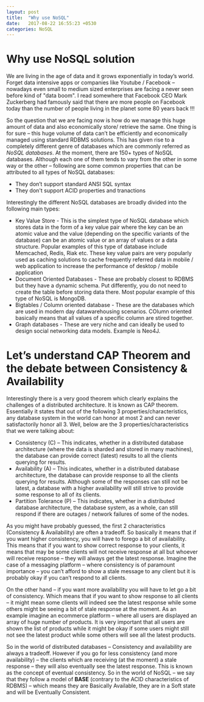 ```yaml
---
layout: post
title:  "Why use NoSQL"
date:   2017-08-22 16:55:23 +0530
categories: NoSQL
---
```


# Why use NoSQL solution

We are living in the age of data and it grows exponentially
in today’s world. Forget data intensive apps or companies like Youtube /
Facebook – nowadays even small to medium sized enterprises are facing a
never seen before kind of "data boom". I read somewhere that Facebook CEO Mark
Zuckerberg had famously said that there are more people on Facebook today than
the number of people living in the planet some 80 years back !!!

So the question that we are facing now is how do we manage this huge amount of data and also economically store/ retrieve the same. One
thing is for sure – this huge volume of data can’t be efficiently and economically managed using standard RDBMS solutions. This has given rise to a completely different genre of databases which are commonly referred as *NoSQL databases*. At the moment, there
are 150+ types of NoSQL databases. Although each one of them tends to vary from the other in some way or the other – following are some common properties that can be attributed to all types of NoSQL databases:
* They don’t support standard ANSI SQL syntax
* They don't support ACID properties and tranactions

Interestingly the different NoSQL databases are broadly divided into the following main types:
* Key Value Store - This is the simplest type of NoSQL database which stores data in the form of a key value pair where the key can be an atomic value and the value (depending on the specific variants of the database) can be an atomic value or an array of
values or a data structure. Popular examples of this type of database include Memcached, Redis, Riak etc. These key value pairs are very popularly used as caching solutions to cache frequently referred data in mobile / web application to increase the performance of desktop / mobile application
* Document Oriented Databases - These are probably closest to RDBMS but they have a dynamic schema. Put differently, you do not need to create the table before storing data there. Most popular example of this type of NoSQL is MongoDB. 
* Bigtables / Column oriented database - These are the databases which are used in modern day datawarehousing scenarios. COlumn oriented basically means that all values of a specific column are stired together.
* Graph databases - These are very niche and can ideally be used to design social networking data models. Example is Neo4J.

# Let’s understand CAP Theorem and the debate between Consistency & Availability

Interestingly there is a very good theorem which clearly explains the challenges of a distributed architecture. It is known as CAP
theorem. Essentially it states that out of the following 3 properties/characteristics, any database system in the world can honor at most 2 and can never satisfactorily honor all 3. Well, below are the 3 properties/characteristics
that we were talking about:
* Consistency (C) – This indicates, whether in a distributed database architecture (where the data is sharded and stored in many
machines), the database can provide correct (latest) results to all the clients
querying for results. 
* Availability (A) – This indicates, whether in a
distributed database architecture, the database can provide response to all the
clients querying for results. Although some of the responses can still not be
latest, a database with a higher availability will still strive to provide some
response to all of its clients. 
* Partition Tolerance (P) – This indicates,
whether in a distributed database architecture, the database system, as a
whole, can still respond if there are outages / network failures of some of the
nodes.

As you might have probably guessed, the first 2 characteristics (Consistency & Availability) are often a tradeoff. So
basically it means that if you want higher consistency, you will have to forego a bit of availability. This means that if you want to show correct response to your clients, it means that may be some clients will not receive response at all but whoever will receive response – they will always get the latest response. Imagine the case of a messaging platform – where consistency is of paramount
importance – you can’t afford to show a stale message to any client but it is probably okay if you can’t respond to all clients. 

On the other hand – if you want more availability you will have to let go a bit of consistency. Which means that if you want to show
response to all clients – it might mean some clients will indeed see the latest response while some others might be seeing a bit of stale response at the moment. As an example imagine an ecommerce platform – where all users are displayed an array of huge number of products. It is very important that all users are shown the list of products while it might be okay if some users might still not see the latest product while some others will see all the latest products. 

So in the world of distributed databases –
Consistency and availability are always a tradeoff. However if you go for less consistency (and more availability) – the clients which are receiving (at the moment) a stale response – they will also eventually see the latest response. This is known as the concept of eventual consistency. So in the world of NoSQL – we say that they follow a model of **BASE** (contrary to the ACID characteristics of RDBMS) – which means they are Basically Available, they are in a Soft state and will be Eventually Consistent.
